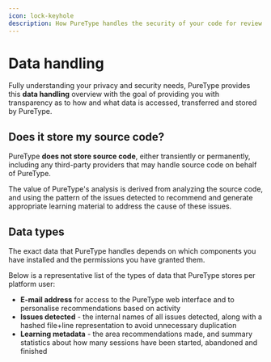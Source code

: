 ```yaml
---
icon: lock-keyhole
description: How PureType handles the security of your code for review
---
```


# Data handling

Fully understanding your privacy and security needs, PureType provides this **data handling** overview with the goal of providing you with transparency as to how and what data is accessed, transferred and stored by PureType.

## Does it store my source code?

PureType **does not store source code**, either transiently or permanently, including any third-party providers that may handle source code on behalf of PureType.

The value of PureType's analysis is derived from analyzing the source code, and using the pattern of the issues detected to recommend and generate appropriate learning material to address the cause of these issues.

## Data types

The exact data that PureType handles depends on which components you have installed and the permissions you have granted them.

Below is a representative list of the types of data that PureType stores per platform user:

* **E-mail address** for access to the PureType web interface and to personalise recommendations based on activity
* **Issues detected** - the internal names of all issues detected, along with a hashed file+line representation to avoid unnecessary duplication
* **Learning metadata** - the area recommendations made, and summary statistics about how many sessions have been started, abandoned and finished
